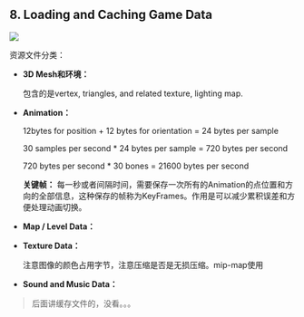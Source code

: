## 8. Loading and Caching Game Data 

![](http://cdn.zergzerg.cn/2018-10-29graphics.png)

资源文件分类：

* **3D Mesh和环境：** 

  包含的是vertex, triangles, and related texture, lighting map.

* **Animation：**

  12bytes for position + 12 bytes for orientation = 24 bytes per sample

  30 samples per second * 24 bytes per sample = 720 bytes per second

  720 bytes per second * 30 bones = 21600 bytes per second

  **关键帧：** 每一秒或者间隔时间，需要保存一次所有的Animation的点位置和方向的全部信息，这种保存的帧称为KeyFrames。作用是可以减少累积误差和方便处理动画切换。

* **Map / Level Data：**

* **Texture Data：**

  注意图像的颜色占用字节，注意压缩是否是无损压缩。mip-map使用

* **Sound and Music Data：**

> 后面讲缓存文件的，没看。。。